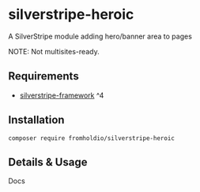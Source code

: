 # silverstripe-heroic

A SilverStripe module adding hero/banner area to pages

NOTE: Not multisites-ready.

## Requirements

* [silverstripe-framework](https://github.com/silverstripe/silverstripe-framework) ^4

## Installation

`composer require fromholdio/silverstripe-heroic`

## Details & Usage

Docs
